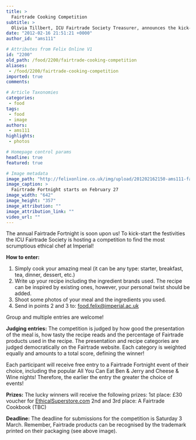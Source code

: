 ```yaml
---
title: >
  Fairtrade Cooking Competition
subtitle: >
  Olivia Tillbert, ICU Fairtrade Society Treasurer, announces the kick-off of the second Imperial Food Awards. This time we go Fairtrade!
date: "2012-02-16 21:51:21 +0000"
author_id: "ams111"

# Attributes from Felix Online V1
id: "2200"
old_path: /food/2200/fairtrade-cooking-competition
aliases:
 - /food/2200/fairtrade-cooking-competition
imported: true
comments:

# Article Taxonomies
categories:
 - food
tags:
 - food
 - image
authors:
 - ams111
highlights:
 - photos

# Homepage control params
headline: true
featured: true

# Image metadata
image_path: "http://felixonline.co.uk/img/upload/201202162150-ams111-fairtrade-mark.jpg"
image_caption: >
  Fairtrade Fortnight starts on February 27
image_width: "642"
image_height: "357"
image_attribution: ""
image_attribution_link: ""
video_url: ""
---
```


The annual Fairtrade Fortnight is soon upon us! To kick-start the festivities the ICU Fairtrade Society is hosting a competition to find the most scrumptious ethical chef at Imperial!

__How to enter:__
 1. Simply cook your amazing meal (it can be any type: starter, breakfast, tea, dinner, dessert, etc.)
 2. Write up your recipe including the ingredient brands used. The recipe can be inspired by existing ones, however, your personal twist should be added.
 3. Shoot some photos of your meal and the ingredients you used.
 4. Send in points 2 and 3 to: food.felix@imperial.ac.uk

Group and multiple entries are welcome!

__Judging entries:__
 The competition is judged by how good the presentation of the meal is, how tasty the recipe reads and the percentage of Fairtrade products used in the recipe. The presentation and recipe categories are judged democratically on the Fairtrade website. Each category is weighted equally and amounts to a total score, defining the winner!

Each participant will receive free entry to a Fairtrade Fortnight event of their choice, including the popular All You Can Eat Ben & Jerry and Cheese & Wine nights! Therefore, the earlier the entry the greater the choice of events!

__Prizes:__
 The lucky winners will receive the following prizes:
 1st place: £30 voucher for [EthicalSuperstore.com](http://EthicalSuperstore.com)
 2nd and 3rd place: A Fairtrade Cookbook (TBC)

__Deadline:__
 The deadline for submissions for the competition is Saturday 3 March.
 Remember, Fairtrade products can be recognised by the trademark printed on their packaging (see above image).
